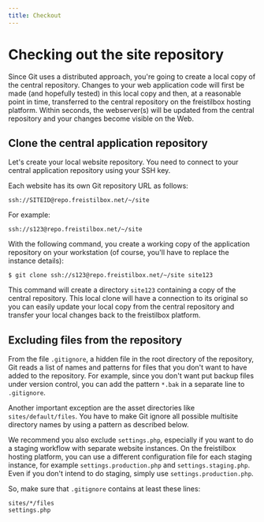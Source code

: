 ```yaml
---
title: Checkout
---
```


# Checking out the site repository

Since Git uses a distributed approach, you're going to create a local copy of the central repository. Changes to your web application code will first be made (and hopefully tested) in this local copy and then, at a reasonable point in time, transferred to the central repository on the freistilbox hosting platform. Within seconds, the webserver(s) will be updated from the central repository and your changes become visible on the Web.


## Clone the central application repository

Let's create your local website repository. You need to connect to your central application repository using your SSH key.

Each website has its own Git repository URL as follows:

    ssh://SITEID@repo.freistilbox.net/~/site

For example:

    ssh://s123@repo.freistilbox.net/~/site

With the following command, you create a working copy of the application repository on your workstation (of course, you'll have to replace the instance details):

    $ git clone ssh://s123@repo.freistilbox.net/~/site site123
  
This command will create a directory `site123` containing a copy of the central repository. This local clone will have a connection to its original so you can easily update your local copy from the central repository and transfer your local changes back to the freistilbox platform.


## Excluding files from the repository

From the file `.gitignore`, a hidden file in the root directory of the repository, Git reads a list of names and patterns for files that you don't want to have added to the repository. For example, since you don't want put backup files under version control, you can add the pattern `*.bak` in a separate line to `.gitignore`. 

Another important exception are the asset directories like `sites/default/files`. You have to make Git ignore all possible multisite directory names by using a pattern as described below.

We recommend you also exclude `settings.php`, especially if you want to do a staging workflow with separate website instances. On the freistilbox hosting platform, you can use a different configuration file for each staging instance, for example `settings.production.php` and `settings.staging.php`. Even if you don't intend to do staging, simply use `settings.production.php`.

So, make sure that `.gitignore` contains at least these lines:

    sites/*/files
    settings.php
